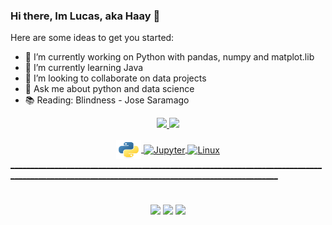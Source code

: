 ### Hi there, Im Lucas, aka Haay 👋

Here are some ideas to get you started:

- 🔭 I’m currently working on Python with pandas, numpy and matplot.lib
- 🌱 I’m currently learning Java
- 👯 I’m looking to collaborate on data projects
- 💬 Ask me about python and data science
- 📚 Reading: Blindness - Jose Saramago

<div align="center">
  <a href="https://github.com/lucashaay">
  <img height="180em" src="https://github-readme-stats.vercel.app/api?username=lucashaay&show_icons=true&theme=dracula&include_all_commits=true&count_private=true"/>
  <img height="180em" src="https://github-readme-stats.vercel.app/api/top-langs/?username=lucashaay&layout=compact&langs_count=7&theme=dracula"/>
</div>
<div align="center" style="display: inline_block"><br>
  <img alt="Python" align="center" height="30" width="40" src="https://raw.githubusercontent.com/devicons/devicon/master/icons/python/python-original.svg">
  <img alt="Jupyter" align="center" height="30" width="40" src="https://cdn.jsdelivr.net/gh/devicons/devicon/icons/jupyter/jupyter-original.svg" />
  <img alt="Linux" align="center" height="30" width="40" src="https://cdn.jsdelivr.net/gh/devicons/devicon/icons/linux/linux-original.svg" />
</div>
 _________________________________________________________________________________________________________________________________________________
<div align ="center">
  <h1></h1>
  <a href="https://instagram.com/lucashaay" target="_blank"><img src="https://img.shields.io/badge/-Instagram-%23E4405F?style=for-the-badge&logo=instagram&logoColor=white" target="_blank"></a>
  <a href = "mailto:lucasrai92@gmail.com"><img src="https://img.shields.io/badge/-Gmail-%23333?style=for-the-badge&logo=gmail&logoColor=white" target="_blank"></a>
  <a href="https://www.linkedin.com/in/lucasrai/" target="_blank"><img src="https://img.shields.io/badge/-LinkedIn-%230077B5?style=for-the-badge&logo=linkedin&logoColor=white" target="_blank"></a> 
</div>
